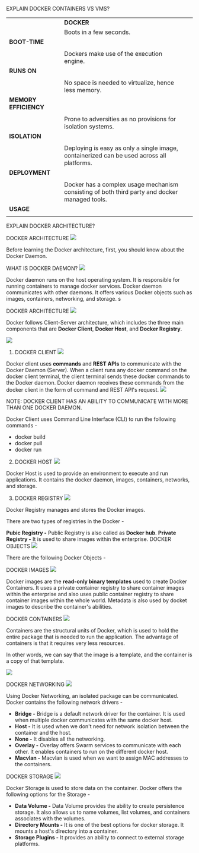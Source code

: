 ﻿EXPLAIN DOCKER CONTAINERS VS VMS? 



||||
| :- | :- | :- |
||**DOCKER** ||**VIRTUAL MACHINES (VMS)** ||
||Boots in a few seconds. ||It takes a few minutes for VMs to boot. ||
|**BOOT-TIME** |||||
||||||
||Dockers make use of the execution engine. ||VMs make use of the hypervisor. ||
|**RUNS ON** |||||
||||||
||No space is needed to virtualize, hence less memory. ||Requires entire OS to be loaded before starting the surface, so less efficient. ||
|**MEMORY EFFICIENCY** |||||
||||||
||Prone to adversities as no provisions for isolation systems. ||Interference possibility is minimum because of the efficient isolation mechanism. ||
|**ISOLATION** |||||
||||||
||Deploying is easy as only a single image, containerized can be used across all platforms. ||Deployment is comparatively lengthy as separate instances are responsible for execution. ||
|**DEPLOYMENT** |||||
||||||
||Docker has a complex usage mechanism consisting of both third party and docker managed tools. ||Tools are easy to use and simpler to work with. ||
|**USAGE** |||||
||||||
EXPLAIN DOCKER ARCHITECTURE? 

DOCKER ARCHITECTURE ![](Aspose.Words.91046703-e3e1-41ee-bc64-9a18ef1f251d.001.png)

Before learning the Docker architecture, first, you should know about the Docker Daemon. 

WHAT IS DOCKER DAEMON? ![](Aspose.Words.91046703-e3e1-41ee-bc64-9a18ef1f251d.002.png)

Docker daemon runs on the host operating system. It is responsible for running containers to manage docker services. Docker daemon communicates with other daemons. It offers various Docker objects such as images, containers, networking, and storage. s 

DOCKER ARCHITECTURE ![](Aspose.Words.91046703-e3e1-41ee-bc64-9a18ef1f251d.003.png)

Docker follows Client-Server architecture, which includes the three main components that are **Docker Client**, **Docker Host**, and **Docker Registry**. 

![](Aspose.Words.91046703-e3e1-41ee-bc64-9a18ef1f251d.004.png)

1. DOCKER CLIENT ![](Aspose.Words.91046703-e3e1-41ee-bc64-9a18ef1f251d.005.png)

Docker  client  uses **commands** and **REST  APIs** to  communicate  with  the  Docker Daemon (Server). When a client runs any docker command on the docker client terminal, the client terminal sends these docker commands to the Docker daemon. Docker daemon receives these commands from the docker client in the form of command and REST API's request. ![](Aspose.Words.91046703-e3e1-41ee-bc64-9a18ef1f251d.006.png)

NOTE: DOCKER CLIENT HAS AN ABILITY TO COMMUNICATE WITH MORE THAN ONE DOCKER DAEMON. 

Docker Client uses Command Line Interface (CLI) to run the following commands - 

- docker build 
- docker pull 
- docker run 
2. DOCKER HOST ![](Aspose.Words.91046703-e3e1-41ee-bc64-9a18ef1f251d.007.png)

Docker Host is used to provide an environment to execute and run applications. It contains the docker daemon, images, containers, networks, and storage. 

3. DOCKER REGISTRY ![](Aspose.Words.91046703-e3e1-41ee-bc64-9a18ef1f251d.008.png)

Docker Registry manages and stores the Docker images. 

There are two types of registries in the Docker - 

**Pubic Registry -** Public Registry is also called as **Docker hub**. **Private Registry -** It is used to share images within the enterprise. DOCKER OBJECTS ![](Aspose.Words.91046703-e3e1-41ee-bc64-9a18ef1f251d.009.png)

There are the following Docker Objects - 

DOCKER IMAGES ![](Aspose.Words.91046703-e3e1-41ee-bc64-9a18ef1f251d.010.png)

Docker images are the **read-only binary templates** used to create Docker Containers. It uses a private container registry to share container images within the enterprise and also uses public container registry to share container images within the whole world. Metadata is also used by docket images to describe the container's abilities. 

DOCKER CONTAINERS ![](Aspose.Words.91046703-e3e1-41ee-bc64-9a18ef1f251d.007.png)

Containers are the structural units of Docker, which is used to hold the entire package that is needed to run the application. The advantage of containers is that it requires very less resources. 

In other words, we can say that the image is a template, and the container is a copy of that template. 

![](Aspose.Words.91046703-e3e1-41ee-bc64-9a18ef1f251d.011.png)

DOCKER NETWORKING ![](Aspose.Words.91046703-e3e1-41ee-bc64-9a18ef1f251d.003.png)

Using Docker Networking, an isolated package can be communicated. Docker contains the following network drivers - 

- **Bridge -** Bridge is a default network driver for the container. It is used when multiple docker communicates with the same docker host. 
- **Host  -** It  is  used  when  we  don't  need  for  network  isolation  between  the container and the host. 
- **None -** It disables all the networking. 
- **Overlay -** Overlay offers Swarm services to communicate with each other. It enables containers to run on the different docker host. 
- **Macvlan -** Macvlan is used when we want to assign MAC addresses to the containers. 

DOCKER STORAGE ![](Aspose.Words.91046703-e3e1-41ee-bc64-9a18ef1f251d.012.png)

Docker Storage is used to store data on the container. Docker offers the following options for the Storage - 

- **Data Volume -** Data Volume provides the ability to create persistence storage. It also allows us to name volumes, list volumes, and containers associates with the volumes. 
- **Directory Mounts -** It is one of the best options for docker storage. It mounts a host's directory into a container. 
- **Storage  Plugins  -** It  provides  an  ability  to  connect  to  external  storage platforms. 
